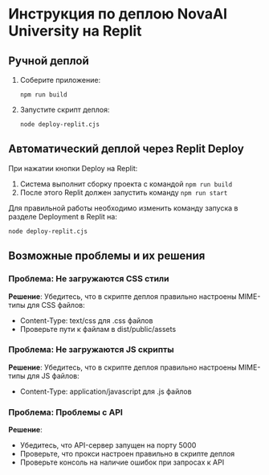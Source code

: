 # Инструкция по деплою NovaAI University на Replit

## Ручной деплой

1. Соберите приложение:
   ```
   npm run build
   ```

2. Запустите скрипт деплоя:
   ```
   node deploy-replit.cjs
   ```

## Автоматический деплой через Replit Deploy

При нажатии кнопки Deploy на Replit:

1. Система выполнит сборку проекта с командой `npm run build`
2. После этого Replit должен запустить команду `npm run start` 

Для правильной работы необходимо изменить команду запуска в разделе Deployment в Replit на:
```
node deploy-replit.cjs
```

## Возможные проблемы и их решения

### Проблема: Не загружаются CSS стили

**Решение**: Убедитесь, что в скрипте деплоя правильно настроены MIME-типы для CSS файлов:
- Content-Type: text/css для .css файлов
- Проверьте пути к файлам в dist/public/assets

### Проблема: Не загружаются JS скрипты

**Решение**: Убедитесь, что в скрипте деплоя правильно настроены MIME-типы для JS файлов:
- Content-Type: application/javascript для .js файлов

### Проблема: Проблемы с API

**Решение**: 
- Убедитесь, что API-сервер запущен на порту 5000
- Проверьте, что прокси настроен правильно в скрипте деплоя
- Проверьте консоль на наличие ошибок при запросах к API